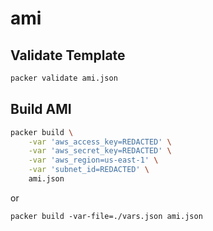 # ami
## Validate Template



```sh
packer validate ami.json
```

## Build AMI

```sh
packer build \
    -var 'aws_access_key=REDACTED' \
    -var 'aws_secret_key=REDACTED' \
    -var 'aws_region=us-east-1' \
    -var 'subnet_id=REDACTED' \
    ami.json
```

or 

```
packer build -var-file=./vars.json ami.json
```

